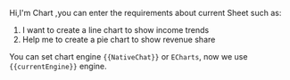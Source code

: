 Hi,I'm Chart ,you can enter the requirements about current Sheet such as:

1. I want to create a line chart to show income trends
1. Help me to create a pie chart to show revenue share

You can set chart engine `{{NativeChat}}` or `ECharts`, now we use `{{currentEngine}}` engine.